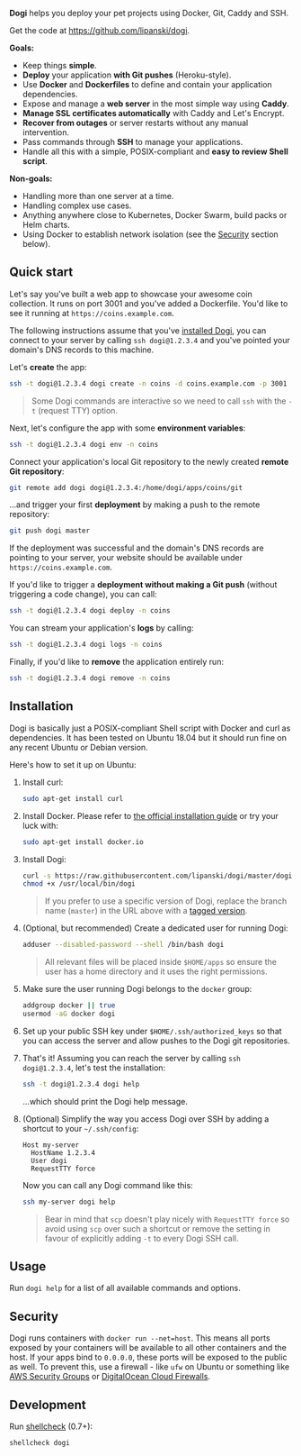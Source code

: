 **Dogi** helps you deploy your pet projects using Docker, Git, Caddy and SSH.

Get the code at <https://github.com/lipanski/dogi>.

**Goals:**

- Keep things **simple**.
- **Deploy** your application **with Git pushes** (Heroku-style).
- Use **Docker** and **Dockerfiles** to define and contain your application dependencies.
- Expose and manage a **web server** in the most simple way using **Caddy**.
- **Manage SSL certificates automatically** with Caddy and Let's Encrypt.
- **Recover from outages** or server restarts without any manual intervention.
- Pass commands through **SSH** to manage your applications.
- Handle all this with a simple, POSIX-compliant and **easy to review Shell script**.

**Non-goals:**

- Handling more than one server at a time.
- Handling complex use cases.
- Anything anywhere close to Kubernetes, Docker Swarm, build packs or Helm charts.
- Using Docker to establish network isolation (see the [Security](#Security) section below).

## Quick start

Let's say you've built a web app to showcase your awesome coin collection. It runs on port 3001 and you've added a Dockerfile. You'd like to see it running at `https://coins.example.com`.

The following instructions assume that you've [installed Dogi](#Installation), you can connect to your server by calling `ssh dogi@1.2.3.4` and you've pointed your domain's DNS records to this machine.

Let's **create** the app:

```sh
ssh -t dogi@1.2.3.4 dogi create -n coins -d coins.example.com -p 3001
```

> Some Dogi commands are interactive so we need to call `ssh` with the `-t` (request TTY) option.

Next, let's configure the app with some **environment variables**:

```sh
ssh -t dogi@1.2.3.4 dogi env -n coins
```

Connect your application's local Git repository to the newly created **remote Git repository**:

```sh
git remote add dogi dogi@1.2.3.4:/home/dogi/apps/coins/git
```

...and trigger your first **deployment** by making a push to the remote repository:

```sh
git push dogi master
```

If the deployment was successful and the domain's DNS records are pointing to your server, your website should be available under `https://coins.example.com`.

If you'd like to trigger a **deployment without making a Git push** (without triggering a code change), you can call:

```sh
ssh -t dogi@1.2.3.4 dogi deploy -n coins
```

You can stream your application's **logs** by calling:

```sh
ssh -t dogi@1.2.3.4 dogi logs -n coins
```

Finally, if you'd like to **remove** the application entirely run:

```sh
ssh -t dogi@1.2.3.4 dogi remove -n coins
```

## Installation

Dogi is basically just a POSIX-compliant Shell script with Docker and curl as dependencies. It has been tested on Ubuntu 18.04 but it should run fine on any recent Ubuntu or Debian version.

Here's how to set it up on Ubuntu:

1. Install curl:

    ```sh
    sudo apt-get install curl
    ```

2. Install Docker. Please refer to [the official installation guide](https://docs.docker.com/engine/install/ubuntu/) or try your luck with:

    ```sh
    sudo apt-get install docker.io
    ```

3. Install Dogi:

    ```sh
    curl -s https://raw.githubusercontent.com/lipanski/dogi/master/dogi > /usr/local/bin/dogi
    chmod +x /usr/local/bin/dogi
    ```

    > If you prefer to use a specific version of Dogi, replace the branch name (`master`) in the URL above with a [tagged version](https://github.com/lipanski/dogi/releases).

4. (Optional, but recommended) Create a dedicated user for running Dogi:

    ```sh
    adduser --disabled-password --shell /bin/bash dogi
    ```

    > All relevant files will be placed inside `$HOME/apps` so ensure the user has a home directory and it uses the right permissions.

5. Make sure the user running Dogi belongs to the `docker` group:

    ```sh
    addgroup docker || true
    usermod -aG docker dogi
    ``` 	

6. Set up your public SSH key under `$HOME/.ssh/authorized_keys` so that you can access the server and allow pushes to the Dogi git repositories.

7. That's it! Assuming you can reach the server by calling `ssh dogi@1.2.3.4`, let's test the installation:

    ```sh
    ssh -t dogi@1.2.3.4 dogi help
    ```

    ...which should print the Dogi help message.

8. (Optional) Simplify the way you access Dogi over SSH by adding a shortcut to your `~/.ssh/config`:

    ```
    Host my-server
      HostName 1.2.3.4
      User dogi
      RequestTTY force
    ```

    Now you can call any Dogi command like this:

    ```sh
    ssh my-server dogi help
    ```

    > Bear in mind that `scp` doesn't play nicely with `RequestTTY force` so avoid using `scp` over such a shortcut or remove the setting in favour of explicitly adding `-t` to every Dogi SSH call.

## Usage

Run `dogi help` for a list of all available commands and options.

## Security

Dogi runs containers with `docker run --net=host`. This means all ports exposed by your containers will be available to all other containers and the host. If your apps bind to `0.0.0.0`, these ports will be exposed to the public as well. To prevent this, use a firewall - like `ufw` on Ubuntu or something like [AWS Security Groups](https://docs.aws.amazon.com/AWSEC2/latest/UserGuide/ec2-security-groups.html) or [DigitalOcean Cloud Firewalls](https://www.digitalocean.com/docs/networking/firewalls/).

## Development

Run [shellcheck](https://github.com/koalaman/shellcheck) (0.7+):

```sh
shellcheck dogi
```

